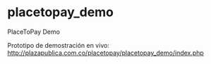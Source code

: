 # placetopay_demo
PlaceToPay Demo

Prototipo de demostración en vivo:
http://plazapublica.com.co/placetopay/placetopay_demo/index.php
